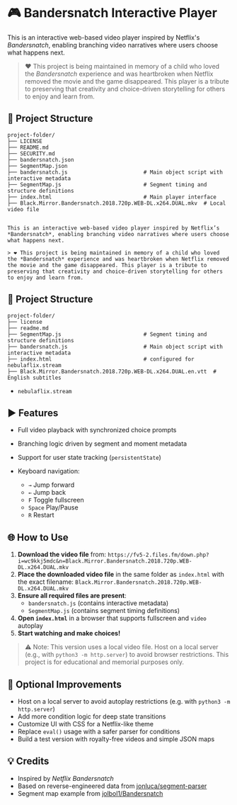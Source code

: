 # 🎮 Bandersnatch Interactive Player

This is an interactive web-based video player inspired by Netflix's *Bandersnatch*, enabling branching video narratives where users choose what happens next.

> ❤️ This project is being maintained in memory of a child who loved the *Bandersnatch* experience and was heartbroken when Netflix removed the movie and the game disappeared. This player is a tribute to preserving that creativity and choice-driven storytelling for others to enjoy and learn from.

## 📂 Project Structure

```
project-folder/
├── LICENSE
├── README.md
├── SECURITY.md
├── bandersnatch.json
├── SegmentMap.json
├── bandersnatch.js                        # Main object script with interactive metadata
├── SegmentMap.js                          # Segment timing and structure definitions
├── index.html                             # Main player interface
├── Black.Mirror.Bandersnatch.2018.720p.WEB-DL.x264.DUAL.mkv  # Local video file
```

```nteractive Player

This is an interactive web-based video player inspired by Netflix’s *Bandersnatch*, enabling branching video narratives where users choose what happens next.

> ❤️ This project is being maintained in memory of a child who loved the *Bandersnatch* experience and was heartbroken when Netflix removed the movie and the game disappeared. This player is a tribute to preserving that creativity and choice-driven storytelling for others to enjoy and learn from.
```
## 📂 Project Structure

```
project-folder/
├── license
├── readme.md
├── SegmentMap.js                          # Segment timing and structure definitions
├── bandersnatch.js                        # Main object script with interactive metadata
├── index.html                             # configured for nebulaflix.stream
├── Black.Mirror.Bandersnatch.2018.720p.WEB-DL.x264.DUAL.en.vtt  # English subtitles
```

- `nebulaflix.stream`

## ▶️ Features

* Full video playback with synchronized choice prompts
* Branching logic driven by segment and moment metadata
* Support for user state tracking (`persistentState`)
* Keyboard navigation:

  * `→` Jump forward
  * `←` Jump back
  * `F` Toggle fullscreen
  * `Space` Play/Pause
  * `R` Restart

## 🌐 How to Use

1. **Download the video file** from: `https://fv5-2.files.fm/down.php?i=wc9kkj5mdc&n=Black.Mirror.Bandersnatch.2018.720p.WEB-DL.x264.DUAL.mkv`
2. **Place the downloaded video file** in the same folder as `index.html` with the exact filename: `Black.Mirror.Bandersnatch.2018.720p.WEB-DL.x264.DUAL.mkv`
3. **Ensure all required files are present**:
   - `bandersnatch.js` (contains interactive metadata)
   - `SegmentMap.js` (contains segment timing definitions)
4. **Open `index.html`** in a browser that supports fullscreen and `video` autoplay
5. **Start watching and make choices!**

> ⚠️ Note: This version uses a local video file. Host on a local server (e.g., with `python3 -m http.server`) to avoid browser restrictions. This project is for educational and memorial purposes only.

## 🚀 Optional Improvements

* Host on a local server to avoid autoplay restrictions (e.g. with `python3 -m http.server`)
* Add more condition logic for deep state transitions
* Customize UI with CSS for a Netflix-like theme
* Replace `eval()` usage with a safer parser for conditions
* Build a test version with royalty-free videos and simple JSON maps

## 💡 Credits

* Inspired by *Netflix Bandersnatch*
* Based on reverse-engineered data from [jonluca/segment-parser](https://gist.github.com/jonluca/860f3f445e7d84054822276fd058301a)
* Segment map example from [jolbol1/Bandersnatch](https://github.com/jolbol1/Bandersnatch)

